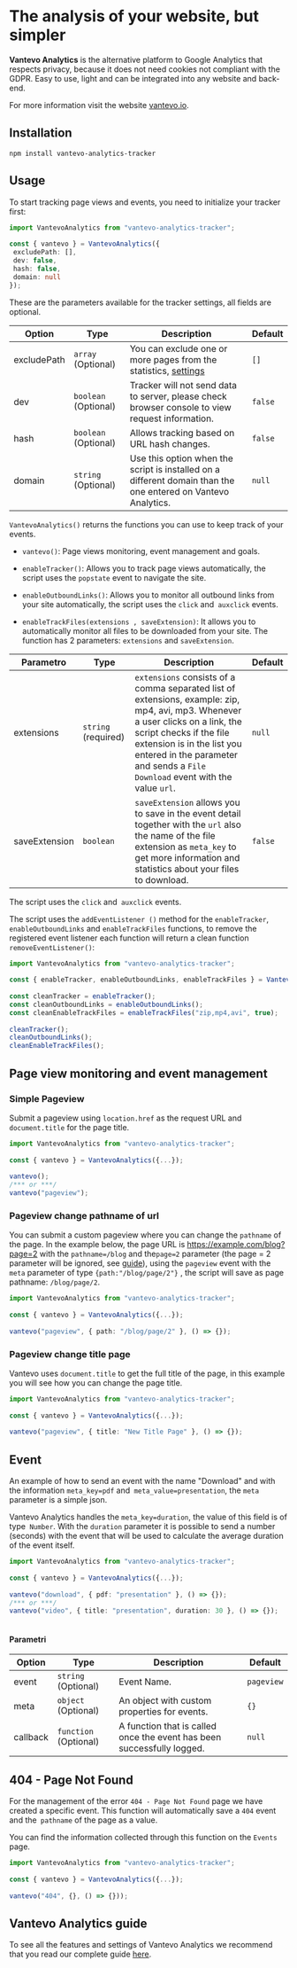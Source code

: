 # The analysis of your website, but simpler
 
**Vantevo Analytics** is the alternative platform to Google Analytics that respects privacy, because it does not need cookies not compliant with the GDPR. Easy to use, light and can be integrated into any website and back-end.
 
For more information visit the website [vantevo.io](https://vantevo.io).
 
## Installation
 
`npm install vantevo-analytics-tracker`
 
## Usage
 
To start tracking page views and events, you need to initialize your tracker first:
 
```ts
import VantevoAnalytics from "vantevo-analytics-tracker";
 
const { vantevo } = VantevoAnalytics({
 excludePath: [],
 dev: false,
 hash: false,
 domain: null
});
```
 
These are the parameters available for the tracker settings, all fields are optional.
 
| Option      | Type      | Description                                                                                                                    | Default |
| ----------- | --------- | ------------------------------------------------------------------------------------------------------------------------------ | ------- |
| excludePath | `array`  (Optional) | You can exclude one or more pages from the statistics, [settings](https://vantevo.io/docs/)          | `[]`    |
| dev         | `boolean` (Optional)| Tracker will not send data to server, please check browser console to view request information.                              | `false` |
| hash        | `boolean` (Optional)| Allows tracking based on URL hash changes.                                                            | `false` |
| domain      | `string` (Optional)| Use this option when the script is installed on a different domain than the one entered on Vantevo Analytics. | `null`  |
 
`VantevoAnalytics()` returns the functions you can use to keep track of your events.
 
- `vantevo()`: Page views monitoring, event management and goals.
 
- `enableTracker()`: Allows you to track page views automatically, the script uses the `popstate` event to navigate the site.
 
- `enableOutboundLinks()`: Allows you to monitor all outbound links from your site automatically, the script uses the `click` and` auxclick` events.

- `enableTrackFiles(extensions , saveExtension)`: It allows you to automatically monitor all files to be downloaded from your site. The function has 2 parameters: `extensions`  and `saveExtension`.

| Parametro      |  Type    |  Description |   Default  |
| -------------- | ---------| ------------ | ---------- |
| extensions     | `string` (required) | `extensions` consists of a comma separated list of extensions, example: zip, mp4, avi, mp3. Whenever a user clicks on a link, the script checks if the file extension is in the list you entered in the parameter and sends a `File Download` event with the value `url`.| `null` |
| saveExtension  | `boolean`|`saveExtension` allows you to save in the event detail together with the `url` also the name of the file extension as `meta_key` to get more information and statistics about your files to download.| `false` |
The script uses the `click` and` auxclick` events.
 


The script uses the `addEventListener ()` method for the `enableTracker`, `enableOutboundLinks` and `enableTrackFiles` functions, to remove the registered event listener each function will return a clean function `removeEventListener()`:
 
```ts
import VantevoAnalytics from "vantevo-analytics-tracker";
 
const { enableTracker, enableOutboundLinks, enableTrackFiles } = VantevoAnalytics({...});
 
const cleanTracker = enableTracker();
const cleanOutboundLinks = enableOutboundLinks();
const cleanEnableTrackFiles = enableTrackFiles("zip,mp4,avi", true);
 
cleanTracker();
cleanOutboundLinks();
cleanEnableTrackFiles();
```
 
## Page view monitoring and event management
 
### Simple Pageview
Submit a pageview using `location.href` as the request URL and` document.title` for the page title.
```ts
import VantevoAnalytics from "vantevo-analytics-tracker";
 
const { vantevo } = VantevoAnalytics({...});
 
vantevo();
/*** or ***/
vantevo("pageview");
```
 
### Pageview change pathname of url
 
You can submit a custom pageview where you can change the `pathname` of the page. In the example below, the page URL is https://example.com/blog?page=2 with the `pathname=/blog` and the`page=2` parameter (the page = 2 parameter will be ignored, see [guide](https://vantevo.io/docs)), using the `pageview` event with the` meta` parameter of type `{path:"/blog/page/2"}` , the script will save as page pathname: `/blog/page/2`.
 
 
```ts
import VantevoAnalytics from "vantevo-analytics-tracker";
 
const { vantevo } = VantevoAnalytics({...});
 
vantevo("pageview", { path: "/blog/page/2" }, () => {});
```

### Pageview change title page

Vantevo uses `document.title` to get the full title of the page, in this example you will see how you can change the page title.
 
```ts
import VantevoAnalytics from "vantevo-analytics-tracker";
 
const { vantevo } = VantevoAnalytics({...});
 
vantevo("pageview", { title: "New Title Page" }, () => {});
```

 
## Event
 
An example of how to send an event with the name "Download" and with the information `meta_key=pdf` and` meta_value=presentation`, the `meta` parameter is a simple json.
 
Vantevo Analytics handles the `meta_key=duration`, the value of this field is of type` Number`. With the `duration` parameter it is possible to send a number (seconds) with the event that will be used to calculate the average duration of the event itself.
 
```ts
import VantevoAnalytics from "vantevo-analytics-tracker";
 
const { vantevo } = VantevoAnalytics({...});
 
vantevo("download", { pdf: "presentation" }, () => {});
/*** or ***/
vantevo("video", { title: "presentation", duration: 30 }, () => {});
 
```
 
#### Parametri
 
| Option | Type | Description | Default |
| -------------- | --------- | ---------------------------------------------------------------------------------------- | ------------------------ |
| event | `string` (Optional) | Event Name. | `pageview`|
| meta | `object` (Optional) | An object with custom properties for events. | `{}`|
| callback | `function` (Optional) | A function that is called once the event has been successfully logged. | `null` |
 
 
## 404  - Page Not Found
For the management of the error `404 - Page Not Found` page we have created a specific event. This function will automatically save a `404` event and the` pathname` of the page as a value.
 
You can find the information collected through this function on the `Events` page.
 
```ts
import VantevoAnalytics from "vantevo-analytics-tracker";
 
const { vantevo } = VantevoAnalytics({...});
 
vantevo("404", {}, () => {}));
```
 
 
## Vantevo Analytics guide
 
To see all the features and settings of Vantevo Analytics we recommend that you read our complete guide [here](https://vantevo.io/docs?utm_source=npm&utm_medium=vantevo-analytics-tracker).
 



